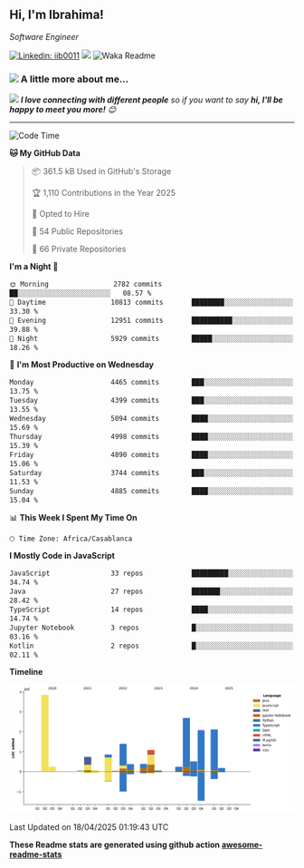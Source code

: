 <h2>Hi, I'm Ibrahima! </h2>
<p><em>Software Engineer 
</em></p>


[![Linkedin: iib0011](https://img.shields.io/badge/-iib0011-blue?style=flat-square&logo=Linkedin&logoColor=white&link=https://www.linkedin.com/in/iib0011/)](https://www.linkedin.com/in/iib0011/)
![](https://visitor-badge.glitch.me/badge?page_id=iib0011)
![Waka Readme](https://github.com/iib0011/iib0011/workflows/Waka%20Readme/badge.svg)


### <img src="https://media.giphy.com/media/VgCDAzcKvsR6OM0uWg/giphy.gif" width="50"> A little more about me...  


<img src="https://media.giphy.com/media/LnQjpWaON8nhr21vNW/giphy.gif" width="60"> <em><b>I love connecting with different people</b> so if you want to say <b>hi, I'll be happy to meet you more!</b> 😊</em>

---
<!--START_SECTION:waka-->
![Code Time](http://img.shields.io/badge/Code%20Time-4%2C723%20hrs%2033%20mins-blue)

**🐱 My GitHub Data** 

> 📦 361.5 kB Used in GitHub's Storage 
 > 
> 🏆 1,110 Contributions in the Year 2025
 > 
> 💼 Opted to Hire
 > 
> 📜 54 Public Repositories 
 > 
> 🔑 66 Private Repositories 
 > 
**I'm a Night 🦉** 

```text
🌞 Morning                2782 commits        ██░░░░░░░░░░░░░░░░░░░░░░░   08.57 % 
🌆 Daytime                10813 commits       ████████░░░░░░░░░░░░░░░░░   33.30 % 
🌃 Evening                12951 commits       ██████████░░░░░░░░░░░░░░░   39.88 % 
🌙 Night                  5929 commits        █████░░░░░░░░░░░░░░░░░░░░   18.26 % 
```
📅 **I'm Most Productive on Wednesday** 

```text
Monday                   4465 commits        ███░░░░░░░░░░░░░░░░░░░░░░   13.75 % 
Tuesday                  4399 commits        ███░░░░░░░░░░░░░░░░░░░░░░   13.55 % 
Wednesday                5094 commits        ████░░░░░░░░░░░░░░░░░░░░░   15.69 % 
Thursday                 4998 commits        ████░░░░░░░░░░░░░░░░░░░░░   15.39 % 
Friday                   4890 commits        ████░░░░░░░░░░░░░░░░░░░░░   15.06 % 
Saturday                 3744 commits        ███░░░░░░░░░░░░░░░░░░░░░░   11.53 % 
Sunday                   4885 commits        ████░░░░░░░░░░░░░░░░░░░░░   15.04 % 
```


📊 **This Week I Spent My Time On** 

```text
🕑︎ Time Zone: Africa/Casablanca
```

**I Mostly Code in JavaScript** 

```text
JavaScript               33 repos            █████████░░░░░░░░░░░░░░░░   34.74 % 
Java                     27 repos            ███████░░░░░░░░░░░░░░░░░░   28.42 % 
TypeScript               14 repos            ████░░░░░░░░░░░░░░░░░░░░░   14.74 % 
Jupyter Notebook         3 repos             █░░░░░░░░░░░░░░░░░░░░░░░░   03.16 % 
Kotlin                   2 repos             █░░░░░░░░░░░░░░░░░░░░░░░░   02.11 % 
```



**Timeline**

![Lines of Code chart](https://raw.githubusercontent.com/iib0011/iib0011/master/assets/bar_graph.png)


 Last Updated on 18/04/2025 01:19:43 UTC
<!--END_SECTION:waka-->

**These Readme stats are generated using github action [awesome-readme-stats](https://github.com/iib0011/waka-readme-stats)**
